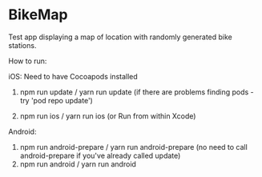 # BikeMap

Test app displaying a map of location with randomly generated bike stations.

How to run:

iOS:
Need to have Cocoapods installed

1. npm run update / yarn run update
   (if there are problems finding pods - try 'pod repo update')

2. npm run ios / yarn run ios (or Run from within Xcode)

Android:

1. npm run android-prepare / yarn run android-prepare (no need to call android-prepare if you've already called update)
2. npm run android / yarn run android
